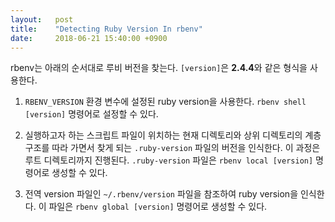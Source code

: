 ```yaml
---
layout:   post
title:    "Detecting Ruby Version In rbenv"
date:     2018-06-21 15:40:00 +0900
---
```


rbenv는 아래의 순서대로 루비 버전을 찾는다. `[version]`은 **2.4.4**와 같은 형식을 사용한다.

1. `RBENV_VERSION` 환경 변수에 설정된 ruby version을 사용한다. `rbenv shell [version]` 명령어로 설정할 수 있다.

2. 실행하고자 하는 스크립트 파일이 위치하는 현재 디렉토리와 상위 디렉토리의 계층 구조를 따라 가면서 찾게 되는 `.ruby-version` 파일의 버전을 인식한다. 이 과정은 루트 디렉토리까지 진행된다. `.ruby-version` 파일은 `rbenv local [version]` 명령어로 생성할 수 있다.

3. 전역 version 파일인 `~/.rbenv/version` 파일을 참조하여 ruby version을 인식한다. 이 파일은 `rbenv global [version]` 명령어로 생성할 수 있다.
